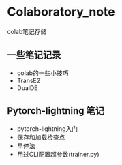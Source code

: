 # Colaboratory_note
colab笔记存储

## 一些笔记记录
* colab的一些小技巧
* TransE2
* DualDE

## Pytorch-lightning 笔记
* pytorch-lightning入门
* 保存和加载检查点
* 早停法
* 用过CLI配置超参数(trainer.py)
